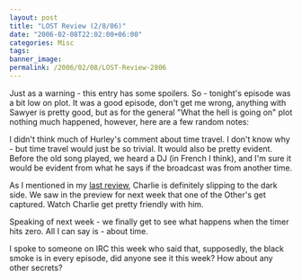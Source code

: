 ```yaml
---
layout: post
title: "LOST Review (2/8/06)"
date: "2006-02-08T22:02:00+06:00"
categories: Misc 
tags: 
banner_image: 
permalink: /2006/02/08/LOST-Review-2806
---
```


Just as a warning - this entry has some spoilers. So - tonight's episode was  a bit low on plot. It was a good episode, don't get me wrong, anything with Sawyer is pretty good, but as for the general "What the hell is going on" plot nothing much happened, however, here are a few random notes:

I didn't think much of Hurley's comment about time travel. I don't know why - but time travel would just be so trivial. It would also be pretty evident. Before the old song played, we heard a DJ (in French I think), and I'm sure it would be evident from what he says if the broadcast was from another time. 

As I mentioned in my <a href="http://ray.camdenfamily.com/index.cfm/2006/1/26/LOST-Review-for-125-Spoilers">last review</a>, Charlie is definitely slipping to the dark side. We saw in the preview for next week that one of the Other's get captured. Watch Charlie get pretty friendly with him.

Speaking of next week - we finally get to see what happens when the timer hits zero. All I can say is - about time. 

I spoke to someone on IRC this week who said that, supposedly, the black smoke is in every episode, did anyone see it this week? How about any other secrets?